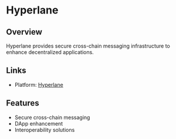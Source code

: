 # Hyperlane

## Overview
Hyperlane provides secure cross-chain messaging infrastructure to enhance decentralized applications.

## Links
- Platform: [Hyperlane](https://renzo.hyperlane.xyz)

## Features
- Secure cross-chain messaging
- DApp enhancement
- Interoperability solutions 